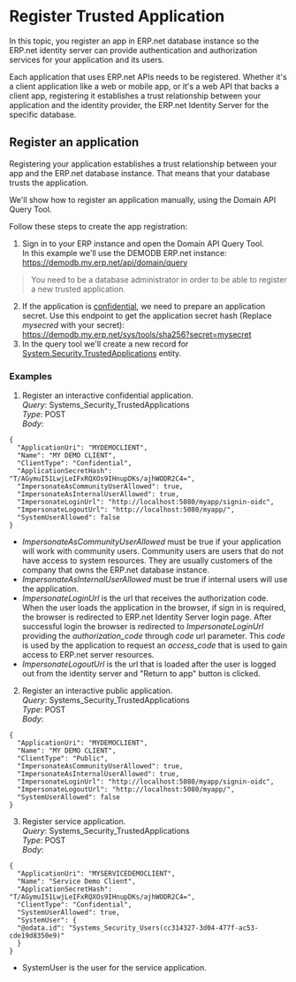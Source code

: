 # Register Trusted Application

In this topic, you register an app in ERP.net database instance so the ERP.net identity server can provide authentication and authorization services for your application and its users.

Each application that uses ERP.net APIs needs to be registered. Whether it's a client application like a web or mobile app, or it's a web API that backs a client app, registering it establishes a trust relationship between your application and the identity provider, the ERP.net Identity Server for the specific database.

## Register an application

Registering your application establishes a trust relationship between your app and the ERP.net database instance. That means that your database trusts the application.

We'll show how to register an application manually, using the Domain API Query Tool.   


Follow these steps to create the app registration:

1. Sign in to your ERP instance and open the Domain API Query Tool.  
   In this example we'll use the DEMODB ERP.net instance: https://demodb.my.erp.net/api/domain/query  
>  You need to be a database administrator in order to be able to register a new trusted application.  

2. If the application is [confidential](/dev/identity/trusted-applications.html#client-type), we need to prepare an application secret. Use this endpoint to get the application secret hash (Replace _mysecred_ with your secret):  
   https://demodb.my.erp.net/sys/tools/sha256?secret=mysecret  
3. In the query tool we'll create a new record for [System.Security.TrustedApplications](/model/entities/Systems.Security.TrustedApplications.html) entity.  

### Examples

1. Register an interactive confidential application.  
   _Query_: Systems_Security_TrustedApplications  
   _Type_: POST  
   _Body_:  
```
{
  "ApplicationUri": "MYDEMOCLIENT",
  "Name": "MY DEMO CLIENT",
  "ClientType": "Confidential",
  "ApplicationSecretHash": "T/AGymuI51LwjLeIFxRQXOs9IHnupDKs/ajhWODR2C4=",
  "ImpersonateAsCommunityUserAllowed": true,
  "ImpersonateAsInternalUserAllowed": true,
  "ImpersonateLoginUrl": "http://localhost:5080/myapp/signin-oidc",
  "ImpersonateLogoutUrl": "http://localhost:5080/myapp/",
  "SystemUserAllowed": false
}
```

* _ImpersonateAsCommunityUserAllowed_ must be true if your application will work with community users. Community users are users that do not have access to system resources. They are usually customers of the company that owns the ERP.net database instance.  
* _ImpersonateAsInternalUserAllowed_ must be true if internal users will use the application.  
* _ImpersonateLoginUrl_ is the url that receives the authorization code. When the user loads the application in the browser, if sign in is required, the browser is redirected to ERP.net Identity Server login page. After successful login the browser is redirected to _ImpersonateLoginUrl_ providing the _authorization_code_ through _code_ url parameter. This _code_ is used by the application to request an _access_code_ that is used to gain access to ERP.net server resources.
* _ImpersonateLogoutUrl_ is the url that is loaded after the user is logged out from the identity server and "Return to app" button is clicked.

2. Register an interactive public application.  
   _Query_: Systems_Security_TrustedApplications  
   _Type_: POST  
   _Body_:  
```
{
  "ApplicationUri": "MYDEMOCLIENT",
  "Name": "MY DEMO CLIENT",
  "ClientType": "Public",
  "ImpersonateAsCommunityUserAllowed": true,
  "ImpersonateAsInternalUserAllowed": true,
  "ImpersonateLoginUrl": "http://localhost:5080/myapp/signin-oidc",
  "ImpersonateLogoutUrl": "http://localhost:5080/myapp/",
  "SystemUserAllowed": false
}
```

3. Register service application.  
   _Query_: Systems_Security_TrustedApplications  
   _Type_: POST  
   _Body_:  
```
{
  "ApplicationUri": "MYSERVICEDEMOCLIENT",
  "Name": "Service Demo Client",
  "ApplicationSecretHash": "T/AGymuI51LwjLeIFxRQXOs9IHnupDKs/ajhWODR2C4=",  
  "ClientType": "Confidential",
  "SystemUserAllowed": true,
  "SystemUser": {
  "@odata.id": "Systems_Security_Users(cc314327-3d04-477f-ac53-cde19d8350e9)"
  }
}
```

* SystemUser is the user for the service application.
